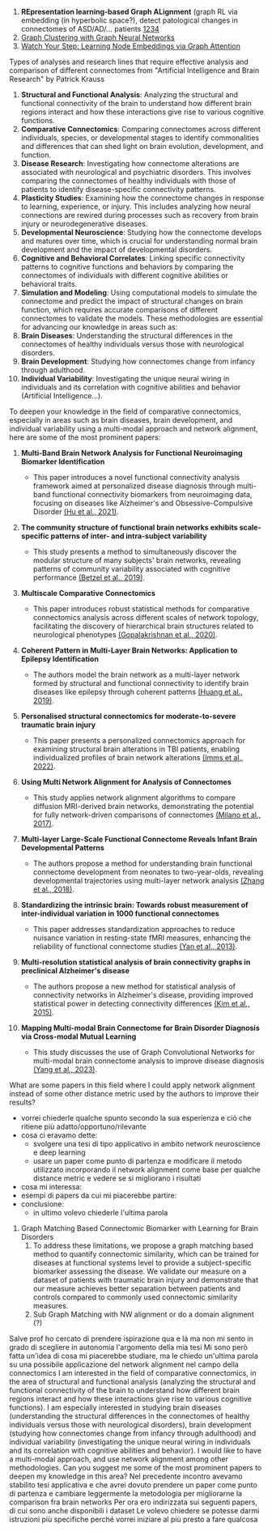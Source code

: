 1. **REpresentation learning-based Graph ALignment** (graph RL via embedding (in hyperbolic space?), detect patological changes in connectomes of ASD/AD/... patients   [1](https://arxiv.org/abs/1802.06257)[2](https://link.springer.com/chapter/10.1007/978-981-99-6222-8_25)[3](https://link.springer.com/chapter/10.1007/978-3-030-29911-8_54)[4](https://www.mdpi.com/2227-7390/11/3/573)
3. [Graph Clustering with Graph Neural Networks](https://scholar.google.de/citations?view_op=view_citation&hl=en&user=rZgbMs4AAAAJ&citation_for_view=rZgbMs4AAAAJ:P5F9QuxV20EC)
4. [Watch Your Step: Learning Node Embeddings via Graph Attention](https://scholar.google.de/citations?view_op=view_citation&hl=en&user=rZgbMs4AAAAJ&citation_for_view=rZgbMs4AAAAJ:rO6llkc54NcC)


Types of analyses and research lines that require effective analysis and comparison of different connectomes from "Artificial Intelligence and Brain Research" by Patrick Krauss
1. **Structural and Functional Analysis**: Analyzing the structural and functional connectivity of the brain to understand how different brain regions interact and how these interactions give rise to various cognitive functions.
2. **Comparative Connectomics**: Comparing connectomes across different individuals, species, or developmental stages to identify commonalities and differences that can shed light on brain evolution, development, and function.
3. **Disease Research**: Investigating how connectome alterations are associated with neurological and psychiatric disorders. This involves comparing the connectomes of healthy individuals with those of patients to identify disease-specific connectivity patterns.
4. **Plasticity Studies**: Examining how the connectome changes in response to learning, experience, or injury. This includes analyzing how neural connections are rewired during processes such as recovery from brain injury or neurodegenerative diseases.
5. **Developmental Neuroscience**: Studying how the connectome develops and matures over time, which is crucial for understanding normal brain development and the impact of developmental disorders.
6. **Cognitive and Behavioral Correlates**: Linking specific connectivity patterns to cognitive functions and behaviors by comparing the connectomes of individuals with different cognitive abilities or behavioral traits.
7. **Simulation and Modeling**: Using computational models to simulate the connectome and predict the impact of structural changes on brain function, which requires accurate comparisons of different connectomes to validate the models.
These methodologies are essential for advancing our knowledge in areas such as:
1. **Brain Diseases**: Understanding the structural differences in the connectomes of healthy individuals versus those with neurological disorders.
2. **Brain Development**: Studying how connectomes change from infancy through adulthood.
3. **Individual Variability**: Investigating the unique neural wiring in individuals and its correlation with cognitive abilities and behavior​(Artificial Intelligence…)​.

To deepen your knowledge in the field of comparative connectomics, especially in areas such as brain diseases, brain development, and individual variability using a multi-modal approach and network alignment, here are some of the most prominent papers:
1. **Multi-Band Brain Network Analysis for Functional Neuroimaging Biomarker Identification**
    - This paper introduces a novel functional connectivity analysis framework aimed at personalized disease diagnosis through multi-band functional connectivity biomarkers from neuroimaging data, focusing on diseases like Alzheimer's and Obsessive-Compulsive Disorder [(Hu et al., 2021)](https://consensus.app/papers/multiband-brain-network-analysis-functional-hu/d8c080e74e5a52c2a5b83c655c5aa995/?utm_source=chatgpt).
2. **The community structure of functional brain networks exhibits scale-specific patterns of inter- and intra-subject variability**
    - This study presents a method to simultaneously discover the modular structure of many subjects' brain networks, revealing patterns of community variability associated with cognitive performance [(Betzel et al., 2019)](https://consensus.app/papers/community-structure-brain-networks-exhibits-patterns-betzel/11beadfbf39b5df6a0259069fab8b22d/?utm_source=chatgpt).
3. **Multiscale Comparative Connectomics**
    - This paper introduces robust statistical methods for comparative connectomics analysis across different scales of network topology, facilitating the discovery of hierarchical brain structures related to neurological phenotypes [(Gopalakrishnan et al., 2020)](https://consensus.app/papers/multiscale-comparative-connectomics-gopalakrishnan/19d926f5aaa85fdcaed70ca63b9f3bf4/?utm_source=chatgpt).
4. **Coherent Pattern in Multi-Layer Brain Networks: Application to Epilepsy Identification**
    
    - The authors model the brain network as a multi-layer network formed by structural and functional connectivity to identify brain diseases like epilepsy through coherent patterns [(Huang et al., 2019)](https://consensus.app/papers/coherent-pattern-multilayer-brain-networks-application-huang/a0b2727f22805dd382938e7369b20ca2/?utm_source=chatgpt).
5. **Personalised structural connectomics for moderate-to-severe traumatic brain injury**
    
    - This paper presents a personalized connectomics approach for examining structural brain alterations in TBI patients, enabling individualized profiles of brain network alterations [(Imms et al., 2022)](https://consensus.app/papers/connectomics-moderatetosevere-brain-injury-imms/b3198f8f54f0542598f65d5989fb0395/?utm_source=chatgpt).
6. **Using Multi Network Alignment for Analysis of Connectomes**
    
    - This study applies network alignment algorithms to compare diffusion MRI-derived brain networks, demonstrating the potential for fully network-driven comparisons of connectomes [(Milano et al., 2017)](https://consensus.app/papers/using-multi-network-alignment-analysis-connectomes-milano/70178f436ce55e3b9731ebc4bd4c6f16/?utm_source=chatgpt).
7. **Multi-layer Large-Scale Functional Connectome Reveals Infant Brain Developmental Patterns**
    
    - The authors propose a method for understanding brain functional connectome development from neonates to two-year-olds, revealing developmental trajectories using multi-layer network analysis [(Zhang et al., 2018)](https://consensus.app/papers/multilayer-largescale-functional-connectome-reveals-zhang/0b8c276c745b576fb095b95110fc13b3/?utm_source=chatgpt).
8. **Standardizing the intrinsic brain: Towards robust measurement of inter-individual variation in 1000 functional connectomes**
    
    - This paper addresses standardization approaches to reduce nuisance variation in resting-state fMRI measures, enhancing the reliability of functional connectome studies [(Yan et al., 2013)](https://consensus.app/papers/standardizing-brain-towards-measurement-variation-1000-yan/538d9e2a108e5e568dd05c38c85f324a/?utm_source=chatgpt).
9. **Multi-resolution statistical analysis of brain connectivity graphs in preclinical Alzheimer's disease**
    
    - The authors propose a new method for statistical analysis of connectivity networks in Alzheimer's disease, providing improved statistical power in detecting connectivity differences [(Kim et al., 2015)](https://consensus.app/papers/multiresolution-analysis-brain-connectivity-alzheimers-kim/5d70e78893c5579095a984fec6b222da/?utm_source=chatgpt).
10. **Mapping Multi-modal Brain Connectome for Brain Disorder Diagnosis via Cross-modal Mutual Learning**
    
    - This study discusses the use of Graph Convolutional Networks for multi-modal brain connectome analysis to improve disease diagnosis [(Yang et al., 2023)](https://consensus.app/papers/mapping-multimodal-brain-connectome-brain-disorder-yang/4ab2f5185e6259aea0dae03cbaf73849/?utm_source=chatgpt).


What are some papers in this field where I could apply network alignment instead of some other distance metric used by the authors to improve their
 results?


- vorrei chiederle qualche spunto secondo la sua esperienza e ciò che ritiene più adatto/opportuno/rilevante
- cosa ci eravamo dette: 
	- svolgere una tesi di tipo applicativo in ambito network neuroscience e deep learning
	- usare un paper come punto di partenza e modificare il metodo utilizzato incorporando il network alignment come base per qualche distance metric e vedere se si migliorano i risultati
- cosa mi interessa:
- esempi di papers da cui mi piacerebbe partire:
- conclusione:
	- in ultimo volevo chiederle l'ultima parola 


1. Graph Matching Based Connectomic Biomarker with Learning for Brain Disorders
	1. To address these limitations, we propose a graph matching based method to quantify connectomic similarity, which can be trained for diseases at functional systems level to provide a subject-specific biomarker assessing the disease. We validate our measure on a dataset of patients with traumatic brain injury and demonstrate that our measure achieves better separation between patients and controls compared to commonly used connectomic similarity measures.
	2. Sub Graph Matching with NW alignment or do a domain alignment (?)



Salve prof
ho cercato di prendere ispirazione qua e là ma  non mi sento in grado di scegliere in autonomia l'argomento della mia tesi
Mi sono però fatta un'idea di cosa mi piacerebbe studiare, ma le chiedo un'ultima parola su una possibile applicazione del network alignment nel campo della connectomics
I am interested in the field of comparative connectomics, in the area of structural and functional analysis (analyzing the structural and functional connectivity of the brain to understand how different brain regions interact and how these interactions give rise to various cognitive functions). I am especially interested in studying brain diseases (understanding the structural differences in the connectomes of healthy individuals versus those with neurological disorders), brain development (studying how connectomes change from infancy through adulthood) and individual variability (investigating the unique neural wiring in individuals and its correlation with cognitive abilities and behavior​). I would like to have a multi-modal approach, and use network alignment among other methodologies. Can you suggest me some of the most prominent papers to deepen my knowledge in this area?
Nel precedente incontro avevamo stabilito tesi applicativa e che avrei dovuto prendere un paper come punto di partenza e cambiare leggermente la metodologia per migliorarne la comparison fra brain networks
Per ora ero indirizzata sui seguenti papers, di cui sono anche disponibili i dataset
Le volevo chiedere se potesse darmi istruzioni più specifiche perché vorrei iniziare al più presto a fare qualcosa